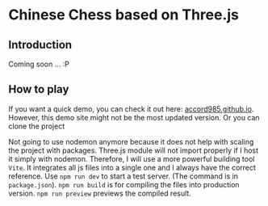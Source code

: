 # Chinese Chess based on Three.js
## Introduction
Coming soon ... :P

## How to play
If you want a quick demo, you can check it out here: [accord985.github.io](https://accord985.github.io). However, this demo site might not be the most updated version.
Or you can clone the project

Not going to use nodemon anymore because it does not help with scaling the project
with packages. Three.js module will not import properly if I host it simply with
nodemon. Therefore, I will use a more powerful building tool `Vite`.
It integrates all js files into a single one and I always have the correct
reference. Use `npm run dev` to start a test server. (The command is in `package.json`). `npm run build` is for compiling the files into production version. `npm run preview` previews the compiled result.
